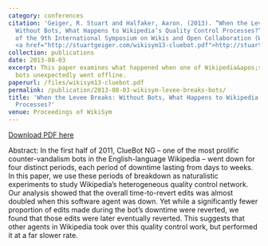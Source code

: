```yaml
---
category: conferences
citation: 'Geiger, R. Stuart and Halfaker, Aaron. (2013). “When the Levee Breaks:
  Without Bots, What Happens to Wikipedia’s Quality Control Processes?” In Proceedings
  of the 9th International Symposium on Wikis and Open Collaboration (WikiSym 2013).
  <a href="http://stuartgeiger.com/wikisym13-cluebot.pdf">http://stuartgeiger.com/wikisym13-cluebot.pdf</a>'
collection: publications
date: 2013-08-03
excerpt: This paper examines what happened when one of Wikipedia&apos;s counter-vandalism
  bots unexpectedly went offline.
paperurl: /files/wikisym13-cluebot.pdf
permalink: /publication/2013-08-03-wikisym-levee-breaks-bots/
title: 'When the Levee Breaks: Without Bots, What Happens to Wikipedia’s Quality Control
  Processes?'
venue: Proceedings of WikiSym
---
```


<a href='http://stuartgeiger.com/wikisym13-cluebot.pdf'>Download PDF here</a>

Abstract: In the first half of 2011, ClueBot NG – one of the most prolific counter-vandalism bots in the English-language Wikipedia – went down for four distinct periods, each period of downtime lasting from days to weeks. In this paper, we use these periods of breakdown as naturalistic experiments to study Wikipedia’s heterogeneous quality control network. Our analysis showed that the overall time-to-revert edits was almost doubled when this software agent was down. Yet while a significantly fewer proportion of edits made during the bot’s downtime were reverted, we found that those edits were later eventually reverted. This suggests that other agents in Wikipedia took over this quality control work, but performed it at a far slower rate.